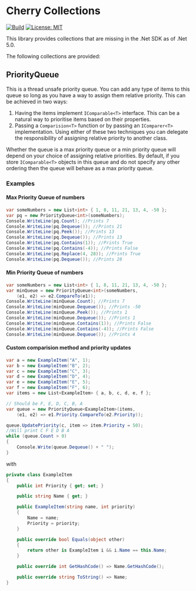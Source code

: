 # Cherry Collections
[![Build](https://github.com/apoorvkhurasia/cherry/workflows/Build/badge.svg)](https://github.com/apoorvkhurasia/cherry/actions?query=workflow%3ABuild) [![License: MIT](https://img.shields.io/badge/License-MIT-red.svg)](https://github.com/apoorvkhurasia/cherry/blob/master/LICENSE)

This library provides collections that are missing in the .Net SDK as of .Net 5.0.

The following collections are provided:

## PriorityQueue
This is a thread unsafe priority queue. You can add any type of
items to this queue so long as you have a way to assign them
relative priority. This can be achieved in two ways:

  1. Having the items implement `IComparable<T>` interface. This can
  be a natural way to prioritise items based on their properties.
  2. Passing a `Comparision<T>` function or by passing 
  an `IComparer<T>` implementation. Using either of these two techniques
  you can delegate the responsibility of assigning relative priority
  to another class.
  
Whether the queue is a max priority queue or a min priority queue will
depend on your choice of assigning relative priorities. By default, if
you store `IComparable<T>` objects in this queue and do not specify 
any other ordering then the queue will behave as a max priority queue.

### Examples
#### Max Priority Queue of numbers
```cs
var someNumbers = new List<int> { 1, 8, 11, 21, 13, 4, -50 };
var pq = new PriorityQueue<int>(someNumbers);
Console.WriteLine(pq.Count); //Prints 7
Console.WriteLine(pq.Dequeue()); //Prints 21
Console.WriteLine(pq.Peek()); //Prints 13
Console.WriteLine(pq.Dequeue()); //Prints 13
Console.WriteLine(pq.Contains(1)); //Prints True
Console.WriteLine(pq.Contains(-4)); //Prints False
Console.WriteLine(pq.Replace(4, 28)); //Prints True
Console.WriteLine(pq.Dequeue()); //Prints 28
```

#### Min Priority Queue of numbers
```cs
var someNumbers = new List<int> { 1, 8, 11, 21, 13, 4, -50 };
var minQueue = new PriorityQueue<int>(someNumbers,
    (e1, e2) => e2.CompareTo(e1));
Console.WriteLine(minQueue.Count); //Prints 7
Console.WriteLine(minQueue.Dequeue()); //Prints -50
Console.WriteLine(minQueue.Peek()); //Prints 1
Console.WriteLine(minQueue.Dequeue()); //Prints 1
Console.WriteLine(minQueue.Contains(1)); //Prints False
Console.WriteLine(minQueue.Contains(-4)); //Prints False
Console.WriteLine(minQueue.Dequeue()); //Prints 4
```
#### Custom comparision method and priority updates
```cs
var a = new ExampleItem("A", 1);
var b = new ExampleItem("B", 2);
var c = new ExampleItem("C", 3);
var d = new ExampleItem("D", 4);
var e = new ExampleItem("E", 5);
var f = new ExampleItem("F", 6);
var items = new List<ExampleItem> { a, b, c, d, e, f };

// Should be F, E, D, C, B, A
var queue = new PriorityQueue<ExampleItem>(items,
    (e1, e2) => e1.Priority.CompareTo(e2.Priority));

queue.UpdatePriority(c, item => item.Priority = 50);
//Will print C F E D B A
while (queue.Count > 0)
{
    Console.Write(queue.Dequeue() + " ");
}
```
with
```cs
private class ExampleItem
{
    public int Priority { get; set; }

    public string Name { get; }

    public ExampleItem(string name, int priority)
    {
        Name = name;
        Priority = priority;
    }

    public override bool Equals(object other)
    {
        return other is ExampleItem i && i.Name == this.Name;
    }

    public override int GetHashCode() => Name.GetHashCode();

    public override string ToString() => Name;
}
```
